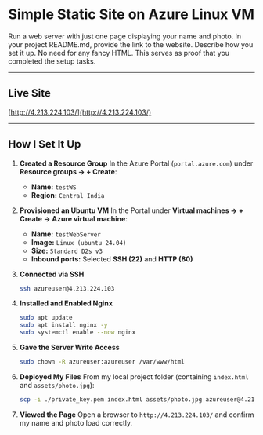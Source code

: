 # Simple Static Site on Azure Linux VM

Run a web server with just one page displaying your name and photo. In your project README.md, provide the link to the website. Describe how you set it up. No need for any fancy HTML. This serves as proof that you completed the setup tasks.

---

## Live Site

[http://4.213.224.103/](http://4.213.224.103/)

---

## How I Set It Up

1. **Created a Resource Group**
   In the Azure Portal (`portal.azure.com`) under **Resource groups → + Create**:

   * **Name:** `testWS`
   * **Region:** `Central India`

2. **Provisioned an Ubuntu VM**
   In the Portal under **Virtual machines → + Create → Azure virtual machine**:

   * **Name:** `testWebServer`
   * **Image:** `Linux (ubuntu 24.04)`
   * **Size:** `Standard D2s v3`
   * **Inbound ports:** Selected **SSH (22)** and **HTTP (80)**

4. **Connected via SSH**

   ```bash
   ssh azureuser@4.213.224.103
   ```

5. **Installed and Enabled Nginx**

   ```bash
   sudo apt update
   sudo apt install nginx -y
   sudo systemctl enable --now nginx
   ```

6. **Gave the Server Write Access**

   ```bash
   sudo chown -R azureuser:azureuser /var/www/html
   ```

7. **Deployed My Files**
   From my local project folder (containing `index.html` and `assets/photo.jpg`):

   ```bash
   scp -i ./private_key.pem index.html assets/photo.jpg azureuser@4.213.224.103:/var/www/html/
   ```

8. **Viewed the Page**
   Open a browser to `http://4.213.224.103/` and confirm my name and photo load correctly.

